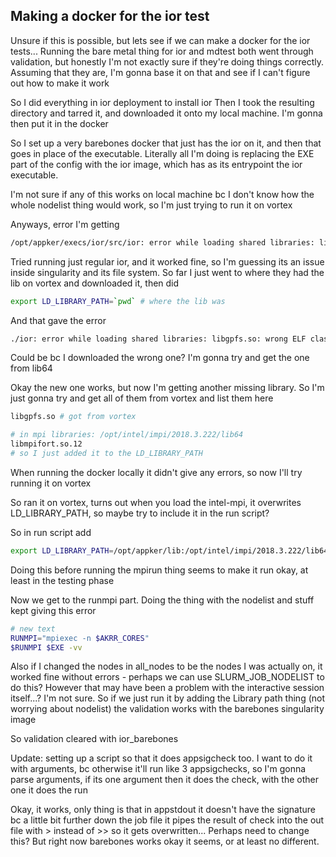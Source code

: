 ## Making a docker for the ior test

Unsure if this is possible, but lets see if we can make a docker for the ior tests...
Running the bare metal thing for ior and mdtest both went through validation, but honestly I'm not exactly sure if they're doing things correctly.
Assuming that they are, I'm gonna base it on that and see if I can't figure out how to make it work

So I did everything in ior deployment to install ior
Then I took the resulting directory and tarred it, and downloaded it onto my local machine.
I'm gonna then put it in the docker

So I set up a very barebones docker that just has the ior on it, and then that goes in place of the executable. Literally all I'm doing is replacing the EXE part of the config with the ior image, which has as its entrypoint the ior executable.

I'm not sure if any of this works on local machine bc I don't know how the whole nodelist thing would work, so I'm just trying to run it on vortex

Anyways, error I'm getting
```bash
/opt/appker/execs/ior/src/ior: error while loading shared libraries: libgpfs.so: cannot open shared object file: No such file or directory
```
Tried running just regular ior, and it worked fine, so I'm guessing its an issue inside singularity and its file system.
So far I just went to where they had the lib on vortex and downloaded it, then did
```bash
export LD_LIBRARY_PATH=`pwd` # where the lib was
```
And that gave the error
```bash
./ior: error while loading shared libraries: libgpfs.so: wrong ELF class: ELFCLASS32
```
Could be bc I downloaded the wrong one? I'm gonna try and get the one from lib64

Okay the new one works, but now I'm getting another missing library. So I'm just gonna try and get all of them from vortex and list them here
```bash
libgpfs.so # got from vortex

# in mpi libraries: /opt/intel/impi/2018.3.222/lib64
libmpifort.so.12 
# so I just added it to the LD_LIBRARY_PATH
```
When running the docker locally it didn't give any errors, so now I'll try running it on vortex

So ran it on vortex, turns out when you load the intel-mpi, it overwrites LD\_LIBRARY\_PATH, so maybe try to include it in the run script?

So in run script add
```bash
export LD_LIBRARY_PATH=/opt/appker/lib:/opt/intel/impi/2018.3.222/lib64:$LD_LIBRARY_PATH
```
Doing this before running the mpirun thing seems to make it run okay, at least in the testing phase

Now we get to the runmpi part. Doing the thing with the nodelist and stuff kept giving this error
```bash
# new text 
RUNMPI="mpiexec -n $AKRR_CORES"
$RUNMPI $EXE -vv
```
Also if I changed the nodes in all\_nodes to be the nodes I was actually on, it worked fine without errors - perhaps we can use SLURM\_JOB\_NODELIST to do this?
However that may have been a problem with the interactive session itself...? I'm not sure.
So if we just run it by adding the Library path thing (not worrying about nodelist) the validation works with the barebones singularity image

So validation cleared with ior\_barebones

Update: setting up a script so that it does appsigcheck too.
I want to do it with arguments, bc otherwise it'll run like 3 appsigchecks, so I'm gonna parse arguments, if its one argument then it does the check, with the other one it does the run

Okay, it works, only thing is that in appstdout it doesn't have the signature bc a little bit further down the job file it pipes the result of check into the out file with > instead of >> so it gets overwritten...
Perhaps need to change this? But right now barebones works okay it seems, or at least no different.



